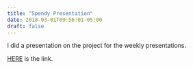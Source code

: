 ```yaml
---
title: "Spendy Presentation"
date: 2018-03-01T09:56:01-05:00
draft: false
---
```


I did a presentation on the project for the weekly presentations.

[HERE](https://docs.google.com/presentation/d/1KAx1FNG50lW3kMZHOrZX_98Zqj6mIvg7uDFTstkE87s/edit?usp=sharing) is the link.

